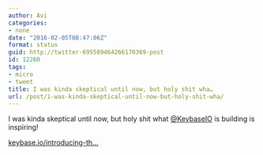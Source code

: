 ```yaml
---
author: Avi
categories:
- none
date: "2016-02-05T08:47:06Z"
format: status
guid: http://twitter-695589464266170369-post
id: 12260
tags:
- micro
- tweet
title: I was kinda skeptical until now, but holy shit wha…
url: /post/i-was-kinda-skeptical-until-now-but-holy-shit-wha/
---
```

I was kinda skeptical until now, but holy shit what [@KeybaseIO](http://twitter.com/KeybaseIO) is building is inspiring!

[keybase.io/introducing-th…](https://keybase.io/introducing-the-keybase-filesystem)
